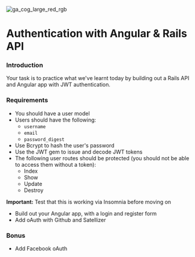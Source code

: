 ![ga_cog_large_red_rgb](https://cloud.githubusercontent.com/assets/40461/8183776/469f976e-1432-11e5-8199-6ac91363302b.png)

# Authentication with Angular & Rails API

### Introduction

Your task is to practice what we've learnt today by building out a Rails API and Angular app with JWT authentication.

### Requirements

* You should have a user model
* Users should have the following:
	* `username`
	* `email`
	* `password_digest`
* Use Bcrypt to hash the user's password
* Use the JWT gem to issue and decode JWT tokens
* The following user routes should be protected (you should not be able to access them without a token):
	* Index
	* Show
	* Update
	* Destroy

**Important:** Test that this is working via Insomnia before moving on

* Build out your Angular app, with a login and register form
* Add oAuth with Github and Satellizer


### Bonus

* Add Facebook oAuth


